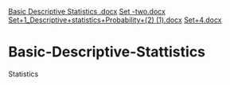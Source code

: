 [Basic Descriptive Statistics .docx](https://github.com/Shitaldhindale/Basic-Descriptive-Stattistics/files/10233632/Basic.Descriptive.Statistics.docx)
[Set -two.docx](https://github.com/Shitaldhindale/Basic-Descriptive-Stattistics/files/10233637/Set.-two.docx)
[Set+1_Descriptive+statistics+Probability+(2) (1).docx](https://github.com/Shitaldhindale/Basic-Descriptive-Stattistics/files/10233639/Set%2B1_Descriptive%2Bstatistics%2BProbability%2B.2.1.docx)
[Set+4.docx](https://github.com/Shitaldhindale/Basic-Descriptive-Stattistics/files/10233640/Set%2B4.docx)
# Basic-Descriptive-Stattistics
Statistics
